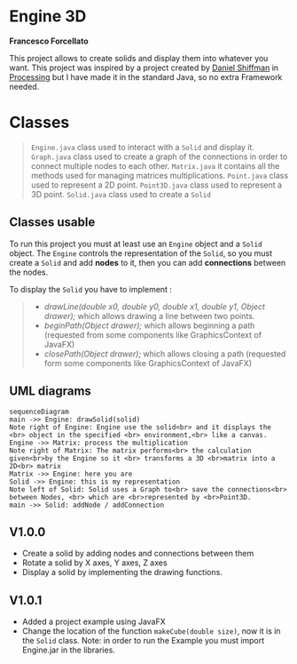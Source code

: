 # Engine 3D
**Francesco Forcellato**

This project allows to create solids and display them into whatever you want.
This project was inspired by a project created by [Daniel Shiffman](https://thecodingtrain.com/CodingChallenges/112-3d-rendering) in [Processing](https://processing.org/) but I have made it in the standard Java, so no extra Framework needed.


# Classes
> ``Engine.java`` class used to interact with a ``Solid`` and display it.
> ``Graph.java`` class used to create a graph of the connections in order to connect multiple nodes to each other.
> ``Matrix.java`` it contains all the methods used for managing matrices multiplications.
> ``Point.java`` class used to represent a 2D point.
> ``Point3D.java`` class used to represent a 3D point.
> ``Solid.java`` class used to create a ``Solid``


## Classes usable
To run this project you must at least use an ``Engine`` object and a ``Solid`` object. The ``Engine`` controls the representation of the ``Solid``, so you must create a ``Solid`` and add **nodes** to it, then you can add **connections** between the nodes.

To display the ``Solid`` you have to implement :
>- _drawLine(double x0, double y0, double x1, double y1, Object drawer);_ which allows drawing a line between two points.
>- _beginPath(Object drawer);_ which allows beginning a path (requested from some components like GraphicsContext of JavaFX)
>- _closePath(Object drawer);_ which allows closing a path (requested form some components like GraphicsContext of JavaFX)


## UML diagrams
```
sequenceDiagram
main ->> Engine: drawSolid(solid)
Note right of Engine: Engine use the solid<br> and it displays the <br> object in the specified <br> environment,<br> like a canvas.
Engine ->> Matrix: process the multiplication
Note right of Matrix: The matrix performs<br> the calculation given<br>by the Engine so it <br> transforms a 3D <br>matrix into a 2D<br> matrix
Matrix ->> Engine: here you are
Solid ->> Engine: this is my representation
Note left of Solid: Solid uses a Graph to<br> save the connections<br> between Nodes, <br> which are <br>represented by <br>Point3D.
main ->> Solid: addNode / addConnection
```
## V1.0.0
* Create a solid by adding nodes and connections between them
* Rotate a solid by X axes, Y axes, Z axes
* Display a solid by implementing the drawing functions.

## V1.0.1
* Added  a project example using JavaFX
* Change the location of the function ``makeCube(double size)``, now it is in the ``Solid`` class.
Note: in order to run the Example you must import Engine.jar in the libraries.
<!--stackedit_data:
eyJoaXN0b3J5IjpbLTk3NDQwOTYxNSw1NDg1MjQ5OTQsLTE3OD
cxNDc3MjcsLTE5MDM2OTA5ODddfQ==
-->
